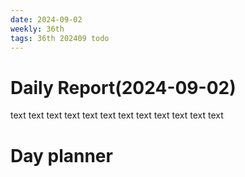 ```yaml
---
date: 2024-09-02
weekly: 36th
tags: 36th 202409 todo
---
```

# Daily Report(2024-09-02)
text text text text text text text text text text text text
# Day planner
